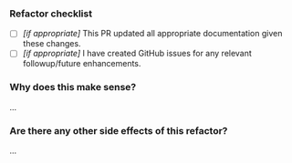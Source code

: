 ### Refactor checklist
- [ ] _[if appropriate]_ This PR updated all appropriate documentation given these changes.
- [ ] _[if appropriate]_ I have created GitHub issues for any relevant followup/future enhancements.

### Why does this make sense?
...

### Are there any other side effects of this refactor?
...

